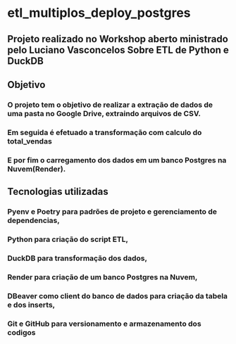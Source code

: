 # etl_multiplos_deploy_postgres

## Projeto realizado no Workshop aberto ministrado pelo Luciano Vasconcelos Sobre ETL de Python e DuckDB

## Objetivo

### O projeto tem o objetivo de realizar a extração de dados de uma pasta no Google Drive, extraindo arquivos de CSV.
### Em seguida é efetuado a transformação com calculo do total_vendas 
### E por fim o carregamento dos dados em um banco Postgres na Nuvem(Render).

## Tecnologias utilizadas

### Pyenv e Poetry para padrões de projeto e gerenciamento de dependencias,
### Python para criação do script ETL, 
### DuckDB para transformação dos dados, 
### Render para criação de um banco Postgres na Nuvem,
### DBeaver como client do banco de dados para criação da tabela e dos inserts,
### Git e GitHub para versionamento e armazenamento dos codigos
